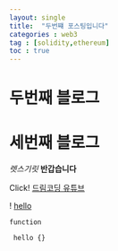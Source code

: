 ```yaml
---
layout: single
title:  "두번쨰 포스팅입니다"
categories : web3
tag : [solidity,ethereum]
toc : true
---
```

# 두번째 블로그
# 세번째 블로그



*렛스기릿* **반갑습니다**

Click! [드림코딩 유튜브](https://www.youtube.com/watch?v=kMEb_BzyUqk&t=84s)

! [hello](https://i.seadn.io/gcs/files/13347bd5f05b01e47450d5b4df9e4373.png?auto=format&dpr=1&w=2048)

`function`

``` hello {}```